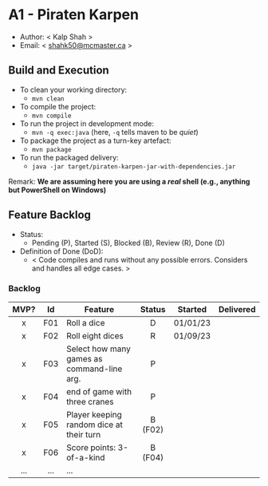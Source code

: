 # A1 - Piraten Karpen

  * Author: < Kalp Shah >
  * Email: < shahk50@mcmaster.ca >

## Build and Execution

  * To clean your working directory:
    * `mvn clean`
  * To compile the project:
    * `mvn compile`
  * To run the project in development mode:
    * `mvn -q exec:java` (here, `-q` tells maven to be _quiet_)
  * To package the project as a turn-key artefact:
    * `mvn package`
  * To run the packaged delivery:
    * `java -jar target/piraten-karpen-jar-with-dependencies.jar` 

Remark: **We are assuming here you are using a _real_ shell (e.g., anything but PowerShell on Windows)**

## Feature Backlog

 * Status: 
   * Pending (P), Started (S), Blocked (B), Review (R), Done (D)
 * Definition of Done (DoD):
   * < Code compiles and runs without any possible errors. Considers and handles all edge cases. >

### Backlog 

| MVP? | Id  | Feature                                    | Status  |  Started  | Delivered |
| :-:  | :-: |   ---                                      |   :-:   |    :-:    |    :-:    |
| x    | F01 | Roll a dice                                |    D    | 01/01/23  |           |
| x    | F02 | Roll eight dices                           |    R    | 01/09/23  |           |
| x    | F03 | Select how many games as command-line arg. |    P    |           |           |
| x    | F04 | end of game with three cranes              |    P    |           |           |
| x    | F05 | Player keeping random dice at their turn   | B (F02) |           |           |
| x    | F06 | Score points: 3-of-a-kind                  | B (F04) |           |           |
| ...  | ... | ... |

